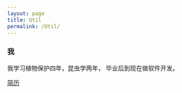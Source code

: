 ```yaml
---
layout: page
title: Util 
permalink: /Util/
---
```


<h3>我</h3>

我学习植物保护四年，昆虫学两年，
毕业后到现在做软件开发。


<a href= "" > 简历</a>

<script src="//code.jquery.com/jquery-1.11.2.min.js"></script>
<script src="/assets/js/util.js"></script>
